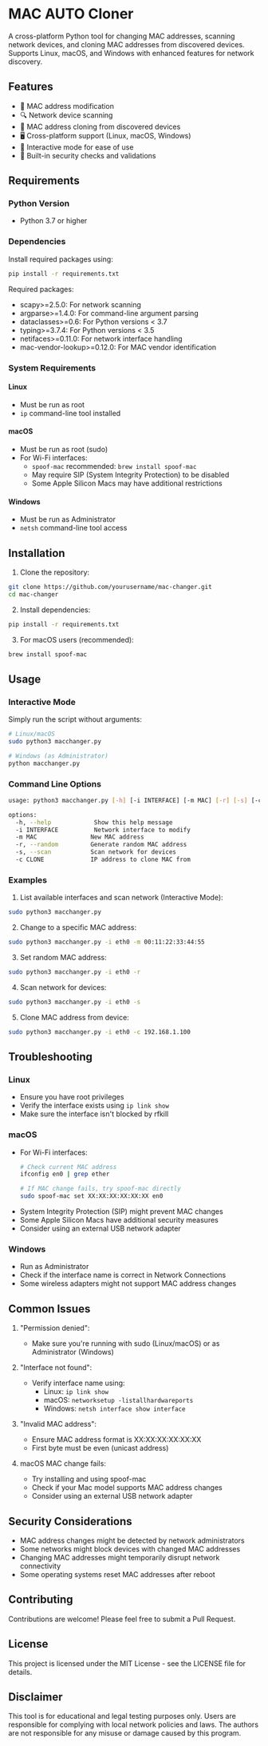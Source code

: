 # MAC AUTO Cloner

A cross-platform Python tool for changing MAC addresses, scanning network devices, and cloning MAC addresses from discovered devices. Supports Linux, macOS, and Windows with enhanced features for network discovery.

## Features

- 🔄 MAC address modification
- 🔍 Network device scanning
- 👥 MAC address cloning from discovered devices
- 🖥️ Cross-platform support (Linux, macOS, Windows)
- 🤖 Interactive mode for ease of use
- 🔐 Built-in security checks and validations

## Requirements

### Python Version
- Python 3.7 or higher

### Dependencies
Install required packages using:
```bash
pip install -r requirements.txt
```

Required packages:
- scapy>=2.5.0: For network scanning
- argparse>=1.4.0: For command-line argument parsing
- dataclasses>=0.6: For Python versions < 3.7
- typing>=3.7.4: For Python versions < 3.5
- netifaces>=0.11.0: For network interface handling
- mac-vendor-lookup>=0.12.0: For MAC vendor identification

### System Requirements

#### Linux
- Must be run as root
- `ip` command-line tool installed

#### macOS
- Must be run as root (sudo)
- For Wi-Fi interfaces:
  - `spoof-mac` recommended: `brew install spoof-mac`
  - May require SIP (System Integrity Protection) to be disabled
  - Some Apple Silicon Macs may have additional restrictions

#### Windows
- Must be run as Administrator
- `netsh` command-line tool access

## Installation

1. Clone the repository:
```bash
git clone https://github.com/yourusername/mac-changer.git
cd mac-changer
```

2. Install dependencies:
```bash
pip install -r requirements.txt
```

3. For macOS users (recommended):
```bash
brew install spoof-mac
```

## Usage

### Interactive Mode
Simply run the script without arguments:
```bash
# Linux/macOS
sudo python3 macchanger.py

# Windows (as Administrator)
python macchanger.py
```

### Command Line Options
```bash
usage: python3 macchanger.py [-h] [-i INTERFACE] [-m MAC] [-r] [-s] [-c CLONE]

options:
  -h, --help            Show this help message
  -i INTERFACE          Network interface to modify
  -m MAC               New MAC address
  -r, --random         Generate random MAC address
  -s, --scan           Scan network for devices
  -c CLONE             IP address to clone MAC from
```

### Examples

1. List available interfaces and scan network (Interactive Mode):
```bash
sudo python3 macchanger.py
```

2. Change to a specific MAC address:
```bash
sudo python3 macchanger.py -i eth0 -m 00:11:22:33:44:55
```

3. Set random MAC address:
```bash
sudo python3 macchanger.py -i eth0 -r
```

4. Scan network for devices:
```bash
sudo python3 macchanger.py -i eth0 -s
```

5. Clone MAC address from device:
```bash
sudo python3 macchanger.py -i eth0 -c 192.168.1.100
```

## Troubleshooting

### Linux
- Ensure you have root privileges
- Verify the interface exists using `ip link show`
- Make sure the interface isn't blocked by rfkill

### macOS
- For Wi-Fi interfaces:
  ```bash
  # Check current MAC address
  ifconfig en0 | grep ether
  
  # If MAC change fails, try spoof-mac directly
  sudo spoof-mac set XX:XX:XX:XX:XX:XX en0
  ```
- System Integrity Protection (SIP) might prevent MAC changes
- Some Apple Silicon Macs have additional security measures
- Consider using an external USB network adapter

### Windows
- Run as Administrator
- Check if the interface name is correct in Network Connections
- Some wireless adapters might not support MAC address changes

## Common Issues

1. "Permission denied":
   - Make sure you're running with sudo (Linux/macOS) or as Administrator (Windows)

2. "Interface not found":
   - Verify interface name using:
     - Linux: `ip link show`
     - macOS: `networksetup -listallhardwareports`
     - Windows: `netsh interface show interface`

3. "Invalid MAC address":
   - Ensure MAC address format is XX:XX:XX:XX:XX:XX
   - First byte must be even (unicast address)

4. macOS MAC change fails:
   - Try installing and using spoof-mac
   - Check if your Mac model supports MAC address changes
   - Consider using an external USB network adapter

## Security Considerations

- MAC address changes might be detected by network administrators
- Some networks might block devices with changed MAC addresses
- Changing MAC addresses might temporarily disrupt network connectivity
- Some operating systems reset MAC addresses after reboot

## Contributing

Contributions are welcome! Please feel free to submit a Pull Request.

## License

This project is licensed under the MIT License - see the LICENSE file for details.

## Disclaimer

This tool is for educational and legal testing purposes only. Users are responsible for complying with local network policies and laws. The authors are not responsible for any misuse or damage caused by this program.
